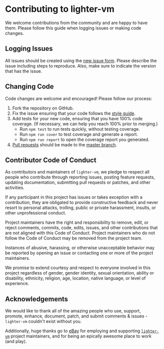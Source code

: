 # Contributing to lighter-vm

We welcome contributions from the community and are happy to have them.
Please follow this guide when logging issues or making code changes.

## Logging Issues

All issues should be created using the
[new issue form](https://github.com/lighterio/lighter-vm/issues/new).
Please describe the issue including steps to reproduce. Also, make sure
to indicate the version that has the issue.

## Changing Code

Code changes are welcome and encouraged! Please follow our process:

1. Fork the repository on GitHub.
2. Fix the issue ensuring that your code follows the
   [style guide](http://lighter.io/style-guide).
3. Add tests for your new code, ensuring that you have 100% code coverage.
   (If necessary, we can help you reach 100% prior to merging.)
   * Run `npm test` to run tests quickly, without testing coverage.
   * Run `npm run cover` to test coverage and generate a report.
   * Run `npm run report` to open the coverage report you generated.
4. [Pull requests](http://help.github.com/send-pull-requests/) should be made
   to the [master branch](https://github.com/lighterio/lighter-vm/tree/master).

## Contributor Code of Conduct

As contributors and maintainers of `lighter-vm`, we pledge to respect all
people who contribute through reporting issues, posting feature requests,
updating documentation, submitting pull requests or patches, and other
activities.

If any participant in this project has issues or takes exception with a
contribution, they are obligated to provide constructive feedback and never
resort to personal attacks, trolling, public or private harassment, insults, or
other unprofessional conduct.

Project maintainers have the right and responsibility to remove, edit, or
reject comments, commits, code, edits, issues, and other contributions
that are not aligned with this Code of Conduct. Project maintainers who do
not follow the Code of Conduct may be removed from the project team.

Instances of abusive, harassing, or otherwise unacceptable behavior may be
reported by opening an issue or contacting one or more of the project
maintainers.

We promise to extend courtesy and respect to everyone involved in this project
regardless of gender, gender identity, sexual orientation, ability or
disability, ethnicity, religion, age, location, native language, or level of
experience.

## Acknowledgements

We would like to thank all of the amazing people who use, support,
promote, enhance, document, patch, and submit comments & issues -
`lighter-vm` couldn't exist without you.

Additionally, huge thanks go to [eBay](http://rover.ebay.com/rover/1/711-53200-19255-0/1?icep_ff3=9&pub=5575137484&toolid=10001&campid=5337778482&icep_uq=node.js&icep_sortBy=12&ipn=psmain&icep_vectorid=229466&kwid=902099&mtid=824&kw=lg) for employing
and supporting [`lighter-vm`](http://lighter.io/lighter-vm) project
maintainers, and for being an epically awesome place to work (and play).
